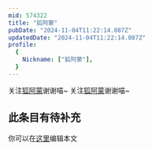 ```yaml
---
mid: 574322
title: "狐阿蒙"
pubDate: "2024-11-04T11:22:14.087Z"
updatedDate: "2024-11-04T11:22:14.087Z"
profile:
  {
    Nickname: ["狐阿蒙"],
  }
---
```


关注[狐阿蒙](https://space.bilibili.com/574322)谢谢喵~ 关注[狐阿蒙](https://space.bilibili.com/574322)谢谢喵~

## 此条目有待补充
你可以在[这里](https://github.com/Yuhanawa/VTuber.ICU-Content/edit/master/v/狐阿蒙/index.md)编辑本文
